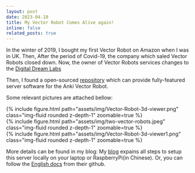 ```yaml
---
layout: post
date: 2023-04-10 
title: My Vector Robot Comes Alive again!
inline: false
related_posts: true
---
```


In the winter of 2019, I bought my first Vector Robot on Amazon when I was in UK.
Then, After the period of Covid-19, the company which saled Vector Robots closed down.
Now, the owner of Vector Robots services changes to the [Digital Dream Labs](https://github.com/digital-dream-labs)

Then, I found a open-sourced [repository](https://github.com/kercre123/wire-pod) which can provide fully-featured server software for the Anki Vector Robot.

Some relevant pictures are attached bellow:

<div class="row mt-3">
    <div class="col-sm mt-3 mt-md-0">
        {% include figure.html path="assets/img/Vector-Robot-3d-viewer.png" class="img-fluid rounded z-depth-1" zoomable=true %}
    </div>
    <div class="col-sm mt-3 mt-md-0">
        {% include figure.html path="assets/img/two-vector-robots.jpeg" class="img-fluid rounded z-depth-1" zoomable=true %}
    </div>
</div>
<div class="row mt-3">
    <div class="col-sm mt-3 mt-md-0">
        {% include figure.html path="assets/img/Vector-Robot-3d-viewer1.png" class="img-fluid rounded z-depth-1" zoomable=true %}
    </div>
</div>



More details can be found in my blog:
My [blog](https://www.gputek.cn:8093/2023/06/06/012-IntelligentAIRobots/01-VectorRobots/%E5%A6%82%E4%BD%95%E5%9C%A8Ubuntu18-04%E7%B3%BB%E7%BB%9F%E4%B8%8A%E6%93%8D%E4%BD%9CVector%E6%9C%BA%E5%99%A8%E4%BA%BA/index.html) expains all steps to setup this server locally on your laptop or RaspberryPi(in Chinese).
Or, you can follow the [English docs](https://github.com/kercre123/wire-pod/wiki/Installation) from their github.
